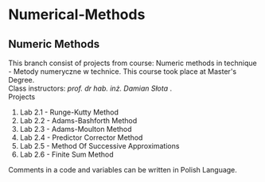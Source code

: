 # Numerical-Methods
## Numeric Methods
This branch consist of projects from course: Numeric methods in technique - Metody numeryczne w technice. This course took place at Master's Degree.  
Class instructors: <i> prof. dr hab. inż. Damian Słota </i>.  
Projects
  1. Lab 2.1 - Runge-Kutty Method
  2. Lab 2.2 - Adams-Bashforth Method
  3. Lab 2.3 - Adams-Moulton Method
  4. Lab 2.4 - Predictor Corrector Method
  5. Lab 2.5 - Method Of Successive Approximations
  6. Lab 2.6 - Finite Sum Method
   
Comments in a code and variables can be written in Polish Language.
